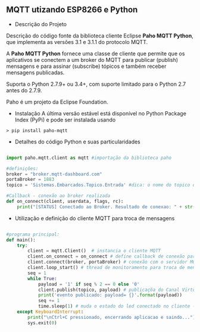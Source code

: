 MQTT utizando ESP8266 e Python
------
* Descrição do Projeto

Descrição do código fonte da biblioteca cliente Eclipse **Paho MQTT Python**, que implementa as versões 3.1 e 3.1.1 do protocolo MQTT.

A **Paho MQTT Python** fornece uma classe de cliente que permite que os aplicativos se conectem a um broker do MQTT para publicar (publish) mensagens e para assinar (subscribe) tópicos e também receber mensagens publicadas.

Suporta o Python 2.7.9+ ou 3.4+, com suporte limitado para o Python 2.7 antes do 2.7.9.

Paho é um projeto da Eclipse Foundation.

* Instalação
A última versão estável está disponível no Python Package Index (PyPi) e pode ser instalada usando

```
> pip install paho-mqtt
```

* Detalhes do código Python e suas particularidades

```Python

import paho.mqtt.client as mqtt #importação da biblioteca paho

#definições: 
broker = "broker.mqtt-dashboard.com"
portaBroker = 1883
topico = 'Sistemas.Embarcados.Topico.Entrada' #dica: o nome do topico deve ser "único", 

#Callback - conexão ao broker realizada
def on_connect(client, userdata, flags, rc):
    print("[STATUS] Conectado ao Broker. Resultado de conexao: " + str(rc))

```
* Utilização e definição do cliente MQTT para troca de mensagens

```Python

#programa principal:
def main():
    try:
        client = mqtt.Client()  # instancia o cliente MQTT
        client.on_connect = on_connect # define callback de conexão para troca de mensagens
        client.connect(broker, portaBroker) # conexão com o servidor MQTT - broker
        client.loop_start() # thread de monitoramento para troca de mensagens
        seq = 1
        while True:
            payload = '1' if seq % 2 == 0 else '0'
            client.publish(topico, payload) # publicaçõa do Canal Virtual - Tópico
            print('evento publicado: payload= {}'.format(payload))
            seq += 1
            time.sleep(1) # muda o estado do led conectado no cliente - ESP8266 a cada 1 segundo
    except KeyboardInterrupt:
        print("\nCtrl+C pressionado, encerrando aplicacao e saindo...")
        sys.exit(0)
        
```
